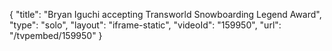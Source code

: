 {
    "title": "Bryan Iguchi accepting Transworld Snowboarding Legend Award",
    "type": "solo",
    "layout": "iframe-static",
    "videoId": "159950",
    "url": "\/tvpembed\/159950"
}